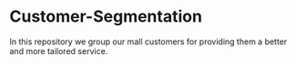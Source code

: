 # Customer-Segmentation
In this repository we group our mall customers for providing them a better and more tailored service.
